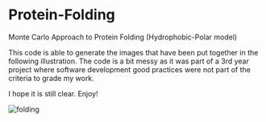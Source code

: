 # Protein-Folding
Monte Carlo Approach to Protein Folding (Hydrophobic-Polar model)

This code is able to generate the images that have been put together in the following illustration. 
The code is a bit messy as it was part of a 3rd year project where software development good practices were not part of the criteria to grade my work. 

I hope it is still clear. Enjoy!

![folding](https://user-images.githubusercontent.com/49538048/235497682-69dc39c3-041d-47e7-bfd7-7a91bf03b62b.png)
